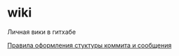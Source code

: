 # wiki

Личная вики в гитхабе

[Правила оформления стуктуры коммита и сообщения](https://github.com/proggga/wiki/blob/master/commit.md)

